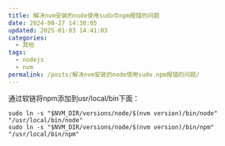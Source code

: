 ```yaml
---
title: 解决nvm安装的node使用sudo令npm报错的问题
date: 2024-08-27 14:30:05
updated: 2025-01-03 14:41:03
categories:
  - 其他
tags:
  - nodejs
  - nvm
permalink: /posts/解决nvm安装的node使用sudo npm报错的问题/
---
```


通过软链将npm添加到usr/local/bin下面：

```shell
sudo ln -s "$NVM_DIR/versions/node/$(nvm version)/bin/node" "/usr/local/bin/node"
sudo ln -s "$NVM_DIR/versions/node/$(nvm version)/bin/npm" "/usr/local/bin/npm"
```
